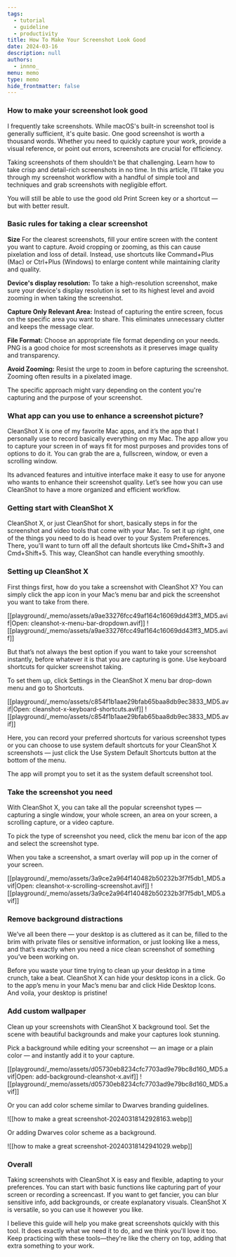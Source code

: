 ```yaml
---
tags: 
  - tutorial
  - guideline
  - productivity
title: How To Make Your Screenshot Look Good
date: 2024-03-16
description: null
authors: 
  - innno_
menu: memo
type: memo
hide_frontmatter: false
---
```

### How to make your screenshot look good
I frequently take screenshots. While macOS's built-in screenshot tool is generally sufficient, it's quite basic. One good screenshot is worth a thousand words. Whether you need to quickly capture your work, provide a visual reference, or point out errors, screenshots are crucial for efficiency.

Taking screenshots of them shouldn’t be that challenging. Learn how to take crisp and detail-rich screenshots in no time. In this article, I’ll take you through my screenshot workflow with a handful of simple tool and techniques and grab screenshots with negligible effort.

You will still be able to use the good old Print Screen key or a shortcut — but with better result.

### Basic rules for taking a clear screenshot
**Size**
For the clearest screenshots, fill your entire screen with the content you want to capture. Avoid cropping or zooming, as this can cause pixelation and loss of detail. Instead, use shortcuts like Command+Plus (Mac) or Ctrl+Plus (Windows) to enlarge content while maintaining clarity and quality.

**Device's display resolution:** To take a high-resolution screenshot, make sure your device's display resolution is set to its highest level and avoid zooming in when taking the screenshot.

**Capture Only Relevant Area:** Instead of capturing the entire screen, focus on the specific area you want to share. This eliminates unnecessary clutter and keeps the message clear.

**File Format:** Choose an appropriate file format depending on your needs. PNG is a good choice for most screenshots as it preserves image quality and transparency. 

**Avoid Zooming:** Resist the urge to zoom in before capturing the screenshot. Zooming often results in a pixelated image.

The specific approach might vary depending on the content you're capturing and the purpose of your screenshot.

### What app can you use to enhance a screenshot picture?
CleanShot X is one of my favorite Mac apps, and it’s the app that I personally use to record basically everything on my Mac. The app allow you to capture your screen in of ways fit for most purposes and provides tons of options to do it. You can grab the are a, fullscreen, window, or even a scrolling window. 

Its advanced features and intuitive interface make it easy to use for anyone who wants to enhance their screenshot quality. Let’s see how you can use CleanShot to have a more organized and efficient workflow.

### Getting start with CleanShot X
CleanShot X, or just CleanShot for short, basically steps in for the screenshot and video tools that come with your Mac. To set it up right, one of the things you need to do is head over to your System Preferences. There, you'll want to turn off all the default shortcuts like Cmd+Shift+3 and Cmd+Shift+5. This way, CleanShot can handle everything smoothly.

### Setting up CleanShot X
First things first, how do you take a screenshot with CleanShot X? You can simply click the app icon in your Mac’s menu bar and pick the screenshot you want to take from there.

[[playground/_memo/assets/a9ae33276fcc49af164c16069dd43ff3_MD5.avif|Open: cleanshot-x-menu-bar-dropdown.avif]]
![[playground/_memo/assets/a9ae33276fcc49af164c16069dd43ff3_MD5.avif]]

But that’s not always the best option if you want to take your screenshot instantly, before whatever it is that you are capturing is gone. Use keyboard shortcuts for quicker screenshot taking.

To set them up, click Settings in the CleanShot X menu bar drop-down menu and go to Shortcuts.

[[playground/_memo/assets/c854f1b1aae29bfab65baa8db9ec3833_MD5.avif|Open: cleanshot-x-keyboard-shortcuts.avif]]
![[playground/_memo/assets/c854f1b1aae29bfab65baa8db9ec3833_MD5.avif]]

Here, you can record your preferred shortcuts for various screenshot types or you can choose to use system default shortcuts for your CleanShot X screenshots — just click the Use System Default Shortcuts button at the bottom of the menu.

The app will prompt you to set it as the system default screenshot tool.

### Take the screenshot you need
With CleanShot X, you can take all the popular screenshot types — capturing a single window, your whole screen, an area on your screen, a scrolling capture, or a video capture.

To pick the type of screenshot you need, click the menu bar icon of the app and select the screenshot type.

When you take a screenshot, a smart overlay will pop up in the corner of your screen. 

[[playground/_memo/assets/3a9ce2a964f140482b50232b3f7f5db1_MD5.avif|Open: cleanshot-x-scrolling-screenshot.avif]]
![[playground/_memo/assets/3a9ce2a964f140482b50232b3f7f5db1_MD5.avif]]

### Remove background distractions
We’ve all been there — your desktop is as cluttered as it can be, filled to the brim with private files or sensitive information, or just looking like a mess, and that’s exactly when you need a nice clean screenshot of something you’ve been working on.

Before you waste your time trying to clean up your desktop in a time crunch, take a beat. CleanShot X can hide your desktop icons in a click. Go to the app’s menu in your Mac’s menu bar and click Hide Desktop Icons. And voila, your desktop is pristine!

### Add custom wallpaper
Clean up your screenshots with CleanShot X background tool. Set the scene with beautiful backgrounds and make your captures look stunning.

Pick a background while editing your screenshot — an image or a plain color — and instantly add it to your capture. 

[[playground/_memo/assets/d05730eb8234cfc7703ad9e79bc8d160_MD5.avif|Open: add-background-cleanshot-x.avif]]
![[playground/_memo/assets/d05730eb8234cfc7703ad9e79bc8d160_MD5.avif]]

Or you can add color scheme similar to Dwarves branding guidelines. 

![[how to make a great screenshot-20240318142928163.webp]]

Or adding Dwarves color scheme as a background.

![[how to make a great screenshot-20240318142941029.webp]]

### Overall
Taking screenshots with CleanShot X is easy and flexible, adapting to your preferences. You can start with basic functions like capturing part of your screen or recording a screencast. If you want to get fancier, you can blur sensitive info, add backgrounds, or create explanatory visuals. CleanShot X is versatile, so you can use it however you like.

I believe this guide will help you make great screenshots quickly with this tool. It does exactly what we need it to do, and we think you'll love it too. Keep practicing with these tools—they're like the cherry on top, adding that extra something to your work.